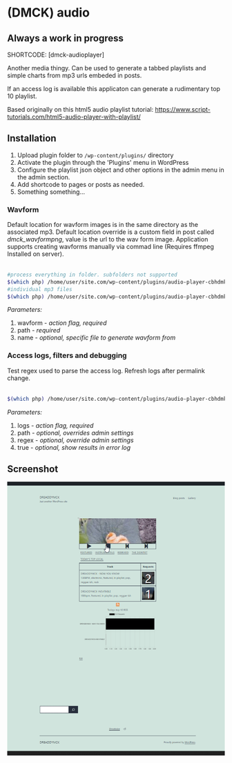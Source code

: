 # (DMCK) audio

## Always a work in progress

SHORTCODE: [dmck-audioplayer]

Another media thingy. Can be used to generate a tabbed playlists and simple charts from mp3 urls embeded in posts.

If an access log is available this applicaton can generate a rudimentary top 10 playlist.

Based originally on this html5 audio playlist tutorial:
https://www.script-tutorials.com/html5-audio-player-with-playlist/

## Installation

1. Upload plugin folder to `/wp-content/plugins/` directory
2. Activate the plugin through the 'Plugins' menu in WordPress
3. Configure the playlist json object and other options in the admin menu in the admin section.
4. Add shortcode to pages or posts as needed.
5. Something something...

### Wavform

Default location for wavform images is in the same directory as the associated mp3. 
Default location override is a custom field in post called *dmck_wavformpng*, value is the url to the wav form image.
Application supports creating wavforms manually via commad line (Requires ffmpeg Installed on server).

```bash

#process everything in folder. subfolders not supported
$(which php) /home/user/site.com/wp-content/plugins/audio-player-cbhdmk/lib/reports.php wavform "/path/to/folder"
#individual mp3 files
$(which php) /home/user/site.com/wp-content/plugins/audio-player-cbhdmk/lib/reports.php wavform "/path/to/folder" "file-name.mp3"
```
_Parameters:_

1. wavform - _action flag, required_
2. path - _required_
3. name - _optional, specific file to generate wavform from_



### Access logs, filters and debugging

Test regex used to parse the access log.
Refresh logs after permalink change.

```bash

$(which php) /home/user/site.com/wp-content/plugins/audio-player-cbhdmk/lib/reports.php logs "/path/to/accesslog" "/.mp3/i" true
```
_Parameters:_

1. logs - _action flag, required_
2. path - _optional, overrides admin settings_
3. regex - _optional, override admin settings_
4. true - _optional, show results in error log_

## Screenshot

![Alt Text](https://github.com/dreaddymck/audio-player-cbhdmk/blob/master/screenshot.gif?raw=true)

